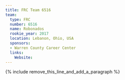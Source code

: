 ```yaml
---
title: FRC Team 6516
team:
  type: FRC
  number: 6516
  name: Robonados
  rookie_year: 2017
  location: Lebanon, Ohio, USA
  sponsors:
  - Warren County Career Center
  links:
    Website:
---
```


{% include remove_this_line_and_add_a_paragraph %}